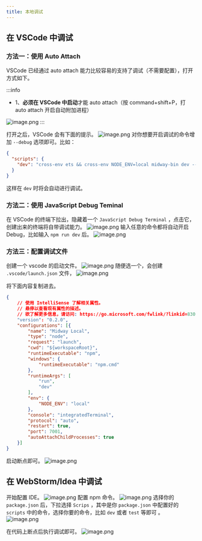 ```yaml
---
title: 本地调试
---
```


  ## 在 VSCode 中调试


### 方法一：使用 Auto Attach


VSCode 已经通过 auto attach 能力比较容易的支持了调试（不需要配置），打开方式如下。


:::info

- 1、**必须在 VSCode 中启动**才能 auto attach（按 command+shift+P，打 auto attach 开启自动附加进程）

![image.png](https://cdn.nlark.com/yuque/0/2020/png/501408/1587030210005-3110674f-aec7-47a3-b1c4-2dceceaccbe0.png#align=left&display=inline&height=219&margin=%5Bobject%20Object%5D&name=image.png&originHeight=438&originWidth=2446&size=111294&status=done&style=none&width=1223)
:::


打开之后，VSCode 会有下面的提示。
![image.png](https://cdn.nlark.com/yuque/0/2020/png/501408/1600960974458-3d965f74-d0cc-4be8-9228-5d1514f3ced1.png#align=left&display=inline&height=32&margin=%5Bobject%20Object%5D&name=image.png&originHeight=64&originWidth=1368&size=15786&status=done&style=none&width=684)
对你想要开启调试的命令增加 `--debug` 选项即可。比如：


```json
{
  "scripts": {
    "dev": "cross-env ets && cross-env NODE_ENV=local midway-bin dev --ts --debug",
  }
}
```
这样在 `dev` 时将会自动进行调试。


### 方法二：使用 JavaScript Debug Teminal


在 VSCode 的终端下拉出，隐藏着一个 `JavaScript Debug Terminal` ，点击它，创建出来的终端将自带调试能力。
![image.png](https://cdn.nlark.com/yuque/0/2020/png/501408/1600961364664-67885e44-3308-4c98-95ff-1af398dba9ae.png#align=left&display=inline&height=182&margin=%5Bobject%20Object%5D&name=image.png&originHeight=364&originWidth=1030&size=141353&status=done&style=none&width=515)
输入任意的命令都将自动开启 Debug，比如输入 `npm run dev` 后。
![image.png](https://cdn.nlark.com/yuque/0/2020/png/501408/1600961451349-29b4b0a7-5863-4ff3-a66c-db58eb1cc199.png#align=left&display=inline&height=522&margin=%5Bobject%20Object%5D&name=image.png&originHeight=1044&originWidth=2746&size=212246&status=done&style=none&width=1373)


### 方法三：配置调试文件


创建一个 vscode 的启动文件。
![image.png](https://cdn.nlark.com/yuque/0/2021/png/501408/1612503130603-a83b5e41-e6b9-49e6-be5a-4bfb993b48b7.png#align=left&display=inline&height=344&margin=%5Bobject%20Object%5D&name=image.png&originHeight=344&originWidth=645&size=28531&status=done&style=none&width=645)
随便选一个，会创建  `.vscode/launch.json` 文件，
![image.png](https://cdn.nlark.com/yuque/0/2021/png/501408/1612503193927-26976931-b53a-4144-bd57-c4d178d2d8ec.png#align=left&display=inline&height=231&margin=%5Bobject%20Object%5D&name=image.png&originHeight=231&originWidth=655&size=21494&status=done&style=none&width=655)


将下面内容复制进去。
```json
{
    // 使用 IntelliSense 了解相关属性。 
    // 悬停以查看现有属性的描述。
    // 欲了解更多信息，请访问: https://go.microsoft.com/fwlink/?linkid=830387
    "version": "0.2.0",
    "configurations": [{
        "name": "Midway Local",
        "type": "node",
        "request": "launch",
        "cwd": "${workspaceRoot}",
        "runtimeExecutable": "npm",
        "windows": {
            "runtimeExecutable": "npm.cmd"
        },
        "runtimeArgs": [
            "run",
            "dev"
        ],
        "env": {
            "NODE_ENV": "local"
        },
        "console": "integratedTerminal",
        "protocol": "auto",
        "restart": true,
        "port": 7001,
        "autoAttachChildProcesses": true
    }]
}

```


启动断点即可。
![image.png](https://cdn.nlark.com/yuque/0/2021/png/501408/1612503389173-0f8e3219-0fe7-43d7-89c2-f0283bc249a9.png#align=left&display=inline&height=1020&margin=%5Bobject%20Object%5D&name=image.png&originHeight=1020&originWidth=1470&size=199463&status=done&style=none&width=1470)




## 在 WebStorm/Idea 中调试


开始配置 IDE。
![image.png](https://cdn.nlark.com/yuque/0/2020/png/501408/1587031125652-b33f5a18-8ae1-405f-b1a9-bd6ea923e099.png#align=left&display=inline&height=346&margin=%5Bobject%20Object%5D&name=image.png&originHeight=692&originWidth=1110&size=83457&status=done&style=none&width=555)
配置 npm 命令。
![image.png](https://cdn.nlark.com/yuque/0/2020/png/501408/1608369067606-9bd2faf2-757c-44e6-8ce1-c2d32508aedf.png#align=left&display=inline&height=473&margin=%5Bobject%20Object%5D&name=image.png&originHeight=946&originWidth=620&size=146092&status=done&style=none&width=310)
选择你的 `package.json` 后，下拉选择 `Scrips` ，其中是你 `package.json` 中配置好的 `scripts` 中的命令，选择你要的命令，比如 `dev` 或者 `test` 等即可 。
![image.png](https://cdn.nlark.com/yuque/0/2020/png/501408/1608369181502-5d1fabff-595a-4dd2-90a4-69e4d5963062.png#align=left&display=inline&height=533&margin=%5Bobject%20Object%5D&name=image.png&originHeight=1066&originWidth=1572&size=189712&status=done&style=none&width=786)


在代码上断点后执行调试即可。
![image.png](https://cdn.nlark.com/yuque/0/2020/png/501408/1587031866061-68fa841d-6030-45b3-ab74-adfa4264df74.png#align=left&display=inline&height=454&margin=%5Bobject%20Object%5D&name=image.png&originHeight=907&originWidth=1327&size=193255&status=done&style=none&width=663.5)